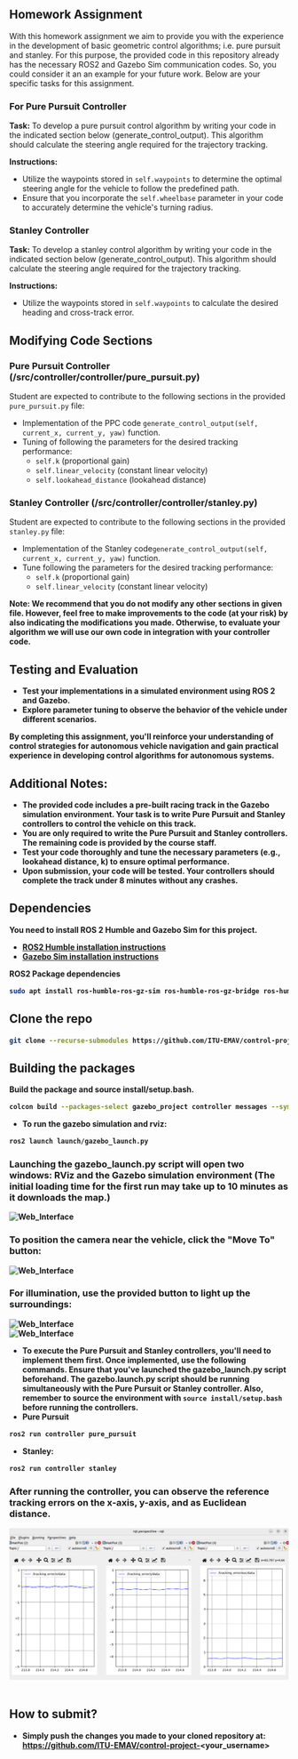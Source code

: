 ## Homework Assignment

With this homework assignment we aim to provide you with the experience in the development of basic geometric control algorithms; i.e. pure pursuit and stanley. For this purpose, the provided code in this repository already has the necessary ROS2 and Gazebo Sim communication codes. So, you could consider it an an example for your future work. Below are your specific tasks for this assignment.

### For Pure Pursuit Controller

**Task:** To develop a pure pursuit control algorithm by writing your code in the indicated section below (generate_control_output). This algorithm should calculate the steering angle required for the trajectory tracking.

**Instructions:**
- Utilize the waypoints stored in `self.waypoints` to determine the optimal steering angle for the vehicle to follow the predefined path.
- Ensure that you incorporate the `self.wheelbase` parameter in your code to accurately determine the vehicle's turning radius.

### Stanley Controller

**Task:** To develop a stanley control algorithm by writing your code in the indicated section below (generate_control_output). This algorithm should calculate the steering angle required for the trajectory tracking.

**Instructions:**
- Utilize the waypoints stored in `self.waypoints` to calculate the desired heading and cross-track error.

## Modifying Code Sections

### Pure Pursuit Controller (/src/controller/controller/pure_pursuit.py)
Student are expected to contribute to the following sections in the provided `pure_pursuit.py` file:

- Implementation of the PPC code `generate_control_output(self, current_x, current_y, yaw)` function.
- Tuning of following the parameters for the desired tracking performance:
    - `self.k` (proportional gain)
    - `self.linear_velocity` (constant linear velocity)
    - `self.lookahead_distance` (lookahead distance)

### Stanley Controller (/src/controller/controller/stanley.py)
Student are expected to contribute to the following sections in the provided `stanley.py` file:

- Implementation of the Stanley code`generate_control_output(self, current_x, current_y, yaw)` function.
- Tune following the parameters for the desired tracking performance:
    - `self.k` (proportional gain)
    - `self.linear_velocity` (constant linear velocity)
  
<b>Note: We recommend that you do not modify any other sections in given file. However, feel free to make improvements to the code (at your risk) by also indicating the modifications you made. Otherwise, to evaluate your algorithm we will use our own code in integration with your controller code. <b/>

## Testing and Evaluation

- Test your implementations in a simulated environment using ROS 2 and Gazebo.
- Explore parameter tuning to observe the behavior of the vehicle under different scenarios.

By completing this assignment, you'll reinforce your understanding of control strategies for autonomous vehicle navigation and gain practical experience in developing control algorithms for autonomous systems.

## Additional Notes:

- The provided code includes a pre-built racing track in the Gazebo simulation environment. Your task is to write Pure Pursuit and Stanley controllers to control the vehicle on this track.
- You are only required to write the Pure Pursuit and Stanley controllers. The remaining code is provided by the course staff.
- Test your code thoroughly and tune the necessary parameters (e.g., lookahead distance, k) to ensure optimal performance.
- Upon submission, your code will be tested. Your controllers should complete the track under 8 minutes without any crashes.


## Dependencies

You need to install ROS 2 Humble and Gazebo Sim for this project.

- [ROS2 Humble installation instructions](https://docs.ros.org/en/humble/Installation/Ubuntu-Install-Debians.html)
- [Gazebo Sim installation instructions](https://gazebosim.org/docs/fortress/install_ubuntu)

ROS2 Package dependencies
```bash
sudo apt install ros-humble-ros-gz-sim ros-humble-ros-gz-bridge ros-humble-xacro ros-humble-joint-state-publisher* ros-humble-rqt*
```
## Clone the repo

```bash
git clone --recurse-submodules https://github.com/ITU-EMAV/control-project-<your_username>
```

## Building the packages

Build the package and source install/setup.bash.
```bash
colcon build --packages-select gazebo_project controller messages --symlink-install && source install/setup.bash
```

- To run the gazebo simulation and rviz:
```bash
ros2 launch launch/gazebo_launch.py

```
### Launching the gazebo_launch.py script will open two windows: RViz and the Gazebo simulation environment (The initial loading time for the first run may take up to 10 minutes as it downloads the map.)
<img src="https://github.com/Mekala02/cuny_control_project/blob/master/docs/a.jpeg" title="Web_Interface" alt="Web_Interface"/>&nbsp;
### To position the camera near the vehicle, click the "Move To" button:
<img src="https://github.com/Mekala02/cuny_control_project/blob/master/docs/b.jpeg" title="Web_Interface" alt="Web_Interface"/>&nbsp;
### For illumination, use the provided button to light up the surroundings:
<img src="https://github.com/Mekala02/cuny_control_project/blob/master/docs/c.jpeg" title="Web_Interface" alt="Web_Interface"/>&nbsp;
<br/>
<img src="https://github.com/Mekala02/cuny_control_project/blob/master/docs/d.jpeg" title="Web_Interface" alt="Web_Interface"/>&nbsp;


- To execute the Pure Pursuit and Stanley controllers, you'll need to implement them first. Once implemented, use the following commands. Ensure that you've launched the gazebo_launch.py script beforehand. The gazebo.launch.py script should be running simultaneously with the Pure Pursuit or Stanley controller.
Also, remember to source the environment with ```source install/setup.bash``` before running the controllers.
- Pure Pursuit
```bash
ros2 run controller pure_pursuit
```
- Stanley:
```bash
ros2 run controller stanley
```
### After running the controller, you can observe the reference tracking errors on the x-axis, y-axis, and as Euclidean distance.
<img src="docs/rqt.png" title="rqt_gui" alt="rqt_gui"/>&nbsp;
<br/>

## How to submit?
- Simply push the changes you made to your cloned repository at: https://github.com/ITU-EMAV/control-project-<your_username>
